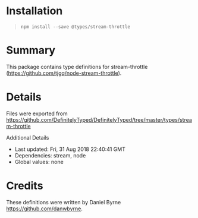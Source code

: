 # Installation
> `npm install --save @types/stream-throttle`

# Summary
This package contains type definitions for stream-throttle (https://github.com/tjgq/node-stream-throttle).

# Details
Files were exported from https://github.com/DefinitelyTyped/DefinitelyTyped/tree/master/types/stream-throttle

Additional Details
 * Last updated: Fri, 31 Aug 2018 22:40:41 GMT
 * Dependencies: stream, node
 * Global values: none

# Credits
These definitions were written by Daniel Byrne <https://github.com/danwbyrne>.
